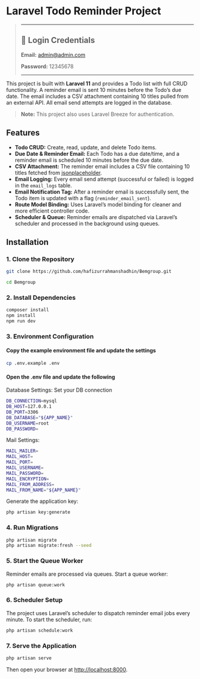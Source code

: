 # Laravel Todo Reminder Project

> ---
>
> ## 🔑 Login Credentials
>
> **Email:** <admin@admin.com>
>
> **Password:** 12345678
>
> ---

This project is built with **Laravel 11** and provides a Todo list with full CRUD functionality. A reminder email is sent 10 minutes before the Todo’s due date. The email includes a CSV attachment containing 10 titles pulled from an external API. All email send attempts are logged in the database.

> **Note:** This project also uses Laravel Breeze for authentication.

## Features

- **Todo CRUD:** Create, read, update, and delete Todo items.
- **Due Date & Reminder Email:** Each Todo has a due date/time, and a reminder email is scheduled 10 minutes before the due date.
- **CSV Attachment:** The reminder email includes a CSV file containing 10 titles fetched from [jsonplaceholder](https://jsonplaceholder.typicode.com/posts).
- **Email Logging:** Every email send attempt (successful or failed) is logged in the `email_logs` table.
- **Email Notification Tag:** After a reminder email is successfully sent, the Todo item is updated with a flag (`reminder_email_sent`).
- **Route Model Binding:** Uses Laravel’s model binding for cleaner and more efficient controller code.
- **Scheduler & Queue:** Reminder emails are dispatched via Laravel’s scheduler and processed in the background using queues.

## Installation

### 1. Clone the Repository

```bash
git clone https://github.com/hafizurrahmanshadhin/Bemgroup.git

cd Bemgroup
```

### 2. Install Dependencies

```bash
composer install
npm install
npm run dev
```

### 3. Environment Configuration

#### Copy the example environment file and update the settings

```bash
cp .env.example .env
```

#### Open the .env file and update the following

Database Settings: Set your DB connection

```bash
DB_CONNECTION=mysql
DB_HOST=127.0.0.1
DB_PORT=3306
DB_DATABASE="${APP_NAME}"
DB_USERNAME=root
DB_PASSWORD=
```

Mail Settings:

```bash
MAIL_MAILER=
MAIL_HOST=
MAIL_PORT=
MAIL_USERNAME=
MAIL_PASSWORD=
MAIL_ENCRYPTION=
MAIL_FROM_ADDRESS=
MAIL_FROM_NAME="${APP_NAME}"
```

Generate the application key:

```bash
php artisan key:generate
```

### 4. Run Migrations

```bash
php artisan migrate
php artisan migrate:fresh --seed
```

### 5. Start the Queue Worker

Reminder emails are processed via queues. Start a queue worker:

```bash
php artisan queue:work
```

### 6. Scheduler Setup

The project uses Laravel’s scheduler to dispatch reminder email jobs every minute. To start the scheduler, run:

```bash
php artisan schedule:work
```

### 7. Serve the Application

```bash
php artisan serve
```

Then open your browser at <http://localhost:8000>.
